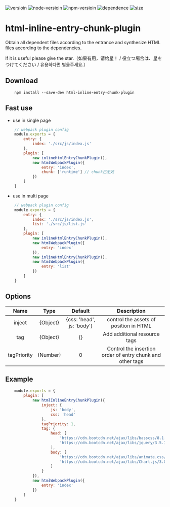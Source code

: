 
![versioin](https://img.shields.io/badge/version-v0.0.2-blue)
![node-versioin](https://img.shields.io/badge/node-v10.8.0-green)
![npm-versioin](https://img.shields.io/badge/node-v6.2.0-green)
![dependence](https://img.shields.io/badge/dependence-0-blue)
![size](https://img.shields.io/badge/size-31%20kB-blue)


# html-inline-entry-chunk-plugin

Obtain all dependent files according to the entrance and synthesize HTML files according to the dependencies.

If it is useful please give the star.（如果有用，请给星！ / 役立つ場合は、星をつけてください / 유용하다면 별을주세요.）

## Download
```
    npm install --save-dev html-inline-entry-chunk-plugin
```

## Fast use

* use in single page

```js
    // webpack plugin config
    module.exports = {
        entry: {
            index: './src/js/index.js'
        },
        plugin: [
            new inlineHtmlEntryChunkPlugin(),
            new htmlWebpackPlugin({
                entry: 'index',
                chunk: ['runtime'] // chunk已无效
            })
        ]
    }
```

* use in multi page

```js
    // webpack plugin config
    module.exports = {
        entry: {
            index: './src/js/index.js',
            list: './src/js/list.js'
        },
        plugin: [
            new inlineHtmlEntryChunkPlugin(),
            new htmlWebpackPlugin({
                entry: 'index'
            }),
            new inlineHtmlEntryChunkPlugin(),
            new htmlWebpackPlugin({
                entry: 'list'
            })
        ]
    }
```

## Options

| Name | Type | Default | Description |
| :---: | :---: | :---: | :---: |
| inject | {Object} | {css: 'head', js: 'body'} | control the assets of position in HTML|
| tag | {Object} | {} | Add additional resource tags |
| tagPriority | {Number} | 0 | Control the insertion order of entry chunk and other tags |


## Example

```js
    module.exports = {
        plugin: [
            new htmlInlineEntryChunkPlugin({
                inject: {
                    js: 'body',
                    css: 'head'
                },
                tagPriority: 1,
                tag: {
                    head: [
                        'https://cdn.bootcdn.net/ajax/libs/basscss/8.1.0/css/basscss-cp.css',
                        'https://cdn.bootcdn.net/ajax/libs/jquery/3.5.1/jquery.js'
                    ],
                    body: [
                        'https://cdn.bootcdn.net/ajax/libs/animate.css/4.1.0/animate.compat.css',
                        'https://cdn.bootcdn.net/ajax/libs/Chart.js/3.0.0-alpha/Chart.esm.js'
                    ]
                }
            }),
            new htmlWebpackPlugin({
                entry: 'index'
            })
        ]
    }
```
